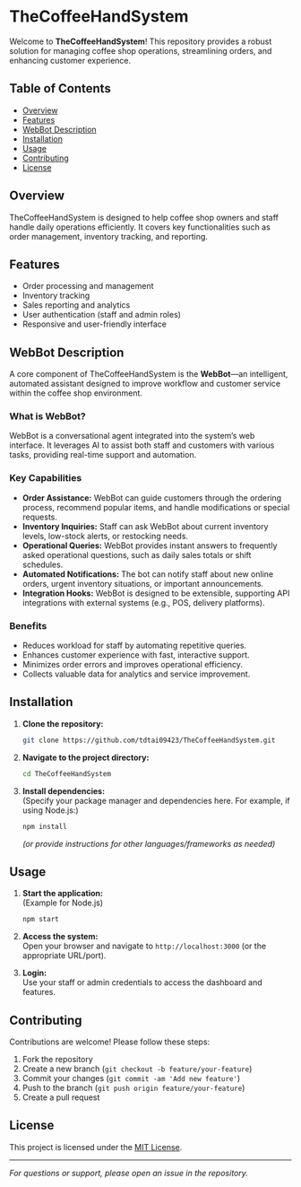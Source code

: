 # TheCoffeeHandSystem

Welcome to **TheCoffeeHandSystem**! This repository provides a robust solution for managing coffee shop operations, streamlining orders, and enhancing customer experience.

## Table of Contents

- [Overview](#overview)
- [Features](#features)
- [WebBot Description](#webbot-description)
- [Installation](#installation)
- [Usage](#usage)
- [Contributing](#contributing)
- [License](#license)

## Overview

TheCoffeeHandSystem is designed to help coffee shop owners and staff handle daily operations efficiently. It covers key functionalities such as order management, inventory tracking, and reporting.

## Features

- Order processing and management
- Inventory tracking
- Sales reporting and analytics
- User authentication (staff and admin roles)
- Responsive and user-friendly interface

## WebBot Description

A core component of TheCoffeeHandSystem is the **WebBot**—an intelligent, automated assistant designed to improve workflow and customer service within the coffee shop environment.

### What is WebBot?

WebBot is a conversational agent integrated into the system’s web interface. It leverages AI to assist both staff and customers with various tasks, providing real-time support and automation.

### Key Capabilities

- **Order Assistance:** WebBot can guide customers through the ordering process, recommend popular items, and handle modifications or special requests.
- **Inventory Inquiries:** Staff can ask WebBot about current inventory levels, low-stock alerts, or restocking needs.
- **Operational Queries:** WebBot provides instant answers to frequently asked operational questions, such as daily sales totals or shift schedules.
- **Automated Notifications:** The bot can notify staff about new online orders, urgent inventory situations, or important announcements.
- **Integration Hooks:** WebBot is designed to be extensible, supporting API integrations with external systems (e.g., POS, delivery platforms).

### Benefits

- Reduces workload for staff by automating repetitive queries.
- Enhances customer experience with fast, interactive support.
- Minimizes order errors and improves operational efficiency.
- Collects valuable data for analytics and service improvement.

## Installation

1. **Clone the repository:**
   ```bash
   git clone https://github.com/tdtai09423/TheCoffeeHandSystem.git
   ```
2. **Navigate to the project directory:**
   ```bash
   cd TheCoffeeHandSystem
   ```
3. **Install dependencies:**  
   (Specify your package manager and dependencies here. For example, if using Node.js:)
   ```bash
   npm install
   ```
   _(or provide instructions for other languages/frameworks as needed)_

## Usage

1. **Start the application:**  
   (Example for Node.js)
   ```bash
   npm start
   ```
2. **Access the system:**  
   Open your browser and navigate to `http://localhost:3000` (or the appropriate URL/port).

3. **Login:**  
   Use your staff or admin credentials to access the dashboard and features.

## Contributing

Contributions are welcome! Please follow these steps:

1. Fork the repository
2. Create a new branch (`git checkout -b feature/your-feature`)
3. Commit your changes (`git commit -am 'Add new feature'`)
4. Push to the branch (`git push origin feature/your-feature`)
5. Create a pull request

## License

This project is licensed under the [MIT License](LICENSE).

---

_For questions or support, please open an issue in the repository._
